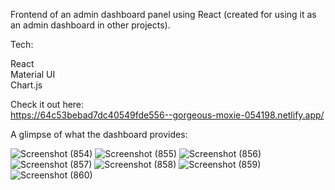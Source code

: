 Frontend of an admin dashboard panel using React (created for using it as an admin dashboard in other projects).

Tech:   

React  
Material UI  
Chart.js  

Check it out here:   
https://64c53bebad7dc40549fde556--gorgeous-moxie-054198.netlify.app/  


A glimpse of what the dashboard provides:    

![Screenshot (854)](https://github.com/purnamrita/Admin-Dashboard-Design-React/assets/90690424/5fbcefdc-5938-47e6-a6ee-a44c54c740c3)
![Screenshot (855)](https://github.com/purnamrita/Admin-Dashboard-Design-React/assets/90690424/3ca0c6e3-d9f5-47eb-bc2b-8b097e7230e6)
![Screenshot (856)](https://github.com/purnamrita/Admin-Dashboard-Design-React/assets/90690424/71e2a32c-3433-4fa6-8fee-d5c9b4e84df6)
![Screenshot (857)](https://github.com/purnamrita/Admin-Dashboard-Design-React/assets/90690424/e9baa9c3-db57-46c5-9539-68e8929964a3)
![Screenshot (858)](https://github.com/purnamrita/Admin-Dashboard-Design-React/assets/90690424/5396176c-d85c-40ca-a33d-8857b20c48f5)
![Screenshot (859)](https://github.com/purnamrita/Admin-Dashboard-Design-React/assets/90690424/a861ee92-6303-4428-a5eb-09aebdc711f1)
![Screenshot (860)](https://github.com/purnamrita/Admin-Dashboard-Design-React/assets/90690424/1a51ad48-cadd-450f-8927-cb30bca11a7c)
